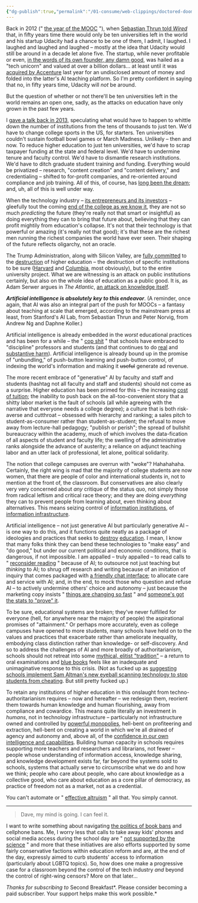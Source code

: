 ```yaml
---
{"dg-publish":true,"permalink":"/01-consume/web-clippings/doctored-doom/","title":"Doctored Doom","tags":["clippings"]}
---
```


Back in 2012 (" [the year of the MOOC](https://www.nytimes.com/2012/11/04/education/edlife/massive-open-online-courses-are-multiplying-at-a-rapid-pace.html?ref=2ndbreakfast.audreywatters.com) "), when [Sebastian Thrun told *Wired*](https://www.wired.com/2012/03/ff-aiclass/?ref=2ndbreakfast.audreywatters.com) that, in fifty years time there would only be ten universities left in the world and his startup Udacity had a chance to be one of them, I admit, I laughed. I laughed and laughed and laughed – mostly at the idea that Udacity would still be around in a decade let alone five. The startup, while never profitable or even, [in the words of its own founder, any damn good](https://www.fastcompany.com/3021473/udacity-sebastian-thrun-uphill-climb?src=longreads&ref=2ndbreakfast.audreywatters.com), was hailed as a "tech unicorn" and valued at over a billion dollars... at least until it was [acquired by Accenture](https://techcrunch.com/2024/03/05/accenture-to-acquire-udacity-to-build-a-learning-platform-focused-on-ai/?ref=2ndbreakfast.audreywatters.com) last year for an undisclosed amount of money and folded into the latter's AI teaching platform. So I'm pretty confident in saying that no, in fifty years time, Udacity will *not* be around.

But the question of whether or not there'll be ten universities left in the world remains an open one, sadly, as the attacks on education have only grown in the past few years.

I [gave a talk back in 2013](https://hackeducation.com/2013/10/15/minding-the-future-openva?ref=2ndbreakfast.audreywatters.com), speculating what would have to happen to whittle down the number of institutions from the tens of thousands to just ten. We'd have to change college sports in the US, for starters. Ten universities couldn't sustain football bowl games or March Madness. Unlikely – then and now. To reduce higher education to just ten universities, we'd have to scrap taxpayer funding at the state and federal level. We'd have to undermine tenure and faculty control. We'd have to dismantle research institutions. We'd have to ditch graduate student training and funding. Everything would be privatized – research, "content creation" and "content delivery," and credentialing – shifted to for-profit companies, and re-oriented around compliance and job training. All of this, of course, has [long been the dream](https://www.dissentmagazine.org/article/from-master-plan-to-no-plan-the-slow-death-of-public-higher-education/?ref=2ndbreakfast.audreywatters.com); and, uh, all of this is well under way.

When the technology industry – [its entrepreneurs and its investors](https://bothsidesofthetable.com/in-15-years-from-now-half-of-us-universities-may-be-in-bankruptcy-my-surprise-discussion-with-979f93bd6874?ref=2ndbreakfast.audreywatters.com) – gleefully tout the coming [end of the college as we know it](https://techcrunch.com/2013/01/15/how-californias-new-online-education-pilot-will-end-college-as-we-know-it/?ref=2ndbreakfast.audreywatters.com), they are not so much *predicting* the future (they're really not that smart or insightful) as doing everything they can to bring that future about, believing that they can profit mightily from education's collapse. It's not that their technology is that powerful or amazing (it's really not that good); it's that these are the richest men running the richest companies the world have ever seen. Their shaping of the future reflects oligarchy, not an oracle.

The Trump Administration, along with Silicon Valley, are [fully committed](https://www.theguardian.com/us-news/2025/may/29/us-revoke-chinese-student-visas?ref=2ndbreakfast.audreywatters.com) to the [destruction](https://educationwars.substack.com/p/connecting-the-dots?ref=2ndbreakfast.audreywatters.com) of higher education – the destruction of specific institutions to be sure ([Harvard](https://www.theguardian.com/us-news/2025/may/27/trump-harvard-federal-contracts?ref=2ndbreakfast.audreywatters.com) and [Columbia](https://nymag.com/intelligencer/article/columbia-university-president-trump-board-of-trustees-students-protests.html?ref=2ndbreakfast.audreywatters.com), most obviously), but to the entire university project. What we are witnessing is an attack on public institutions certainly, but also on the whole idea of education as a public good. It is, as Adam Serwer argues in *The Atlantic*, [an attack on knowledge itself](https://www.theatlantic.com/ideas/archive/2025/05/trump-defund-schools-research-republicans/682742/?ref=2ndbreakfast.audreywatters.com).

***Artificial intelligence is absolutely key to this endeavor***. (A reminder, once again, that AI was also an integral part of the push for MOOCs – a fantasy about teaching at scale that emerged, according to the mainstream press at least, from Stanford's AI Lab, from Sebastian Thrun and Peter Norvig, from Andrew Ng and Daphne Koller.)

Artificial intelligence is already embedded in the *worst* educational practices and has been for a while – the " [cop shit](https://jeffreymoro.com/blog/2020-02-13-against-cop-shit/?ref=2ndbreakfast.audreywatters.com) " that schools have embraced to "discipline" professors and students (and that continues to do [real](https://hellgatenyc.com/ice-trapped-a-bronx-high-school-student/?ref=morning-spew-newsletter) and [substantive harm](https://www.404media.co/ice-taps-into-nationwide-ai-enabled-camera-network-data-shows/?ref=daily-stories-newsletter)). Artificial intelligence is already bound up in the promise of "unbundling," of push-button learning and push-button control, of indexing the world's information and making it ~~useful~~ generate ad revenue.

The more recent embrace of "generative" AI by faculty and staff and students (hashtag not all faculty and staff and students) should not come as a surprise. Higher education has been primed for this – the increasing [cost of tuition](https://prospect.org/education/2025-05-27-borrowers-besieged-student-debt/?ref=2ndbreakfast.audreywatters.com); the inability to push back on the all-too-convenient story that a shitty labor market is the fault of schools (all while agreeing with the narrative that everyone needs a college degree); a culture that is both risk-averse and cutthroat – obsessed with hierarchy and ranking; a sales pitch to student-as-consumer rather than student-as-student; the refusal to move away from lecture-hall pedagogy; "publish or perish"; the spread of bullshit bureaucracy within the academy, much of which involves the data-fication of all aspects of student and faculty life; the swelling of the administrative ranks alongside the advance of austerity; a reliance on adjunct teaching labor and an utter lack of professional, let alone, political solidarity.

The notion that college campuses are overrun with "woke"? Hahahahaha. Certainly, the right wing is mad that the majority of college students are now women, that there are people of color and international students in, not to mention at the front of, the classroom. But conservatives are also clearly very very concerned about *any* critique of the status quo, not simply those from radical leftism and critical race theory; and they are doing *everything* they can to prevent people from learning about, even thinking about alternatives. This means seizing control of [information institutions](https://www.edweek.org/policy-politics/appeals-court-ruling-raises-bar-for-challenging-school-book-bans/2025/05?ref=2ndbreakfast.audreywatters.com), of [information infrastructure](https://www.wired.com/story/grok-white-genocide-elon-musk/?ref=2ndbreakfast.audreywatters.com).

Artificial intelligence – not just generative AI but particularly generative AI – is one way to do this, and it functions quite neatly as a package of ideologies and practices that seeks to [destroy](https://x.com/sama/status/1505597901011005442?ref=2ndbreakfast.audreywatters.com) [education](https://fortune.com/2025/05/20/duolingo-ai-teacher-schools-childcare/?ref=2ndbreakfast.audreywatters.com). I mean, I know that many folks think they can bend these technologies to "make easy" and "do good," but under our current political and economic conditions, that is dangerous, if not impossible. I am appalled – truly appalled – to read calls to " [reconsider reading](https://kappanonline.org/reconsidering-literacy-in-an-ai-world/?ref=2ndbreakfast.audreywatters.com) " because of AI; to outsource not just teaching but *thinking* to AI; to shrug off research and writing because of an imitation of inquiry that comes packaged with [a friendly chat interface](https://www.ailog.blog/p/seriously-lets-stop-treating-llms?ref=2ndbreakfast.audreywatters.com); to allocate care and service with AI; and, in the end, to mock those who question and refuse AI – to actively undermine others' choice and autonomy – just because the marketing copy insists " [things are changing so fast](https://davekarpf.substack.com/p/openai-has-an-unsubtle-communications?utm_source=post-email-title&publication_id=387131&post_id=164242349&utm_campaign=email-post-title&isFreemail=true&r=bgg2&triedRedirect=true&utm_medium=email) " and [someone's got the stats to "prove" it](https://codeactsineducation.wordpress.com/2025/05/28/enumerating-ai-effects-in-education/?ref=2ndbreakfast.audreywatters.com).

To be sure, educational systems are broken; they've never fulfilled for everyone (hell, for anywhere near the majority of people) the aspirational promises of "attainment." Or perhaps more accurately, even as college campuses have opened to more students, many schools have held on to the values and practices that exacerbate rather than ameliorate inequality, embodying class distinction rather than knowledge- or self-discovery. And so to address the challenges of AI and more broadly of authoritarianism, schools should not retreat into some [mythical, elitist "tradition"](https://www.honest-broker.com/p/5-ways-to-stop-ai-cheating?utm_source=post-email-title&publication_id=296132&post_id=163731587&utm_campaign=email-post-title&isFreemail=false&r=bgg2&triedRedirect=true&utm_medium=email) – a return to oral examinations and [blue books](https://gizmodo.com/ai-cheating-is-so-out-of-hand-in-americas-schools-that-the-blue-books-are-coming-back-2000607771?ref=2ndbreakfast.audreywatters.com) feels like an inadequate and unimaginative response to this crisis. (Not as fucked up as [suggesting schools implement Sam Altman's new eyeball scanning technology to stop students from cheating](https://www.forbes.com/sites/danfitzpatrick/2025/05/19/i-let-sam-altmans-orb-scan-my-eyes-now-im-a-verified-human/?ctpv=searchpage&ref=2ndbreakfast.audreywatters.com). But still pretty fucked up.)

To retain any institutions of higher education in this onslaught from techno-authoritarianism requires – now and hereafter – we redesign them, reorient them towards human knowledge and human flourishing, away from compliance and cowardice. This means quite literally an investment in *humans*, not in technology infrastructure – particularly not infrastructure owned and controlled by [powerful monopolies](https://www.bloodinthemachine.com/p/openais-desperate-quest-to-become?utm_source=post-email-title&publication_id=1744395&post_id=164253163&utm_campaign=email-post-title&isFreemail=false&r=bgg2&triedRedirect=true&utm_medium=email), hell-bent on profiteering and extraction, hell-bent on creating a world in which we're all drained of agency and autonomy and, above all, of the [confidence in our own intelligence and capabilities](https://buttondown.com/monteiro/archive/how-to-survive-the-weight-of-an-entire-industry/?ref=2ndbreakfast.audreywatters.com). Building human capacity in schools requires supporting more teachers and researchers and librarians, not fewer – people whose understanding of information access, knowledge sharing, and knowledge development exists far, far beyond the systems sold to schools, systems that actually serve to circumscribe what we do and how we think; people who care about people, who care about knowledge as a collective good, who care about education as a core pillar of democracy, as practice of freedom not as a market, not as a credential.

You can't automate or " [effective altruism](https://www.wired.com/story/anthropic-benevolent-artificial-intelligence/?ref=2ndbreakfast.audreywatters.com) " all that. You simply cannot.

---

> Dave, my mind is going. I can feel it.

I want to write something about navigating [the politics of book bans](https://slate.com/life/2024/09/banned-books-week-schools-censorship.html?ref=2ndbreakfast.audreywatters.com) and cellphone bans. Me, I worry less that calls to take away kids' phones and social media access during the school day are " [not supported by the science](https://newrepublic.com/article/190384/cell-phones-really-destroying-kids-mental-health?ref=2ndbreakfast.audreywatters.com) " and more that these initiatives are also efforts supported by some fairly conservative factions within education reform and are, at the end of the day, expressly aimed to curb students' access to information (particularly about LGBTQ topics). So, how does one make a progressive case for a classroom beyond the control of the tech industry *and* beyond the control of right-wing censors? More on that later...

*Thanks for subscribing to* Second Breakfast*. Please consider becoming a paid subscriber. Your support helps make this work possible.*